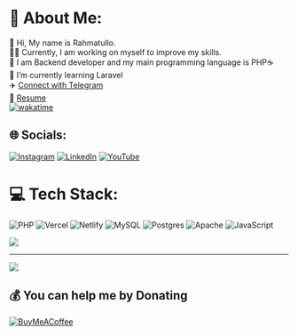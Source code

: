 # 💫 About Me:

👋 Hi, My name is Rahmatullo.<br>👨‍💻 Currently, I am working on myself to improve my skills.<br>👀 I am Backend developer
and my main programming language is PHP☕<br>🌱 I’m currently learning Laravel<br>✈️ [Connect with Telegram](https://t.me/Rahmatillo_2oo5) <br>
📃 [Resume](https://resume.io/r/EFVWczzci) <br>
[![wakatime](https://wakatime.com/badge/user/afc83ddc-da45-44b7-9d68-9f523379487a.svg)](https://wakatime.com/@afc83ddc-da45-44b7-9d68-9f523379487a)
## 🌐 Socials:

[![Instagram](https://img.shields.io/badge/Instagram-%23E4405F.svg?logo=Instagram&logoColor=white)](https://instagram.com/husanboyev2oo5) [![LinkedIn](https://img.shields.io/badge/LinkedIn-%230077B5.svg?logo=linkedin&logoColor=white)](https://linkedin.com/in/rahmatillo-husanboyev-890a36248) [![YouTube](https://img.shields.io/badge/YouTube-%23FF0000.svg?logo=YouTube&logoColor=white)](https://youtube.com/@@dreamteam2o23)

# 💻 Tech Stack:

![PHP](https://img.shields.io/badge/php-%23777BB4.svg?style=flat&logo=php&logoColor=white) ![Vercel](https://img.shields.io/badge/vercel-%23000000.svg?style=flat&logo=vercel&logoColor=white) ![Netlify](https://img.shields.io/badge/netlify-%23000000.svg?style=flat&logo=netlify&logoColor=#00C7B7) ![MySQL](https://img.shields.io/badge/mysql-%2300f.svg?style=flat&logo=mysql&logoColor=white) ![Postgres](https://img.shields.io/badge/postgres-%23316192.svg?style=flat&logo=postgresql&logoColor=white) ![Apache](https://img.shields.io/badge/apache-%23D42029.svg?style=flat&logo=apache&logoColor=white) ![JavaScript](https://img.shields.io/badge/javascript-%23323330.svg?style=flat&logo=javascript&logoColor=%23F7DF1E)


<img src="https://github-readme-stats.vercel.app/api?username=Rahmatillo05&show_icons=true&include_all_commits=true">


---
[![](https://visitcount.itsvg.in/api?id=Rahmatillo05&icon=5&color=1)](https://visitcount.itsvg.in)

## 💰 You can help me by Donating

[![BuyMeACoffee](https://img.shields.io/badge/Buy%20Me%20a%20Coffee-ffdd00?style=for-the-badge&logo=buy-me-a-coffee&logoColor=black)](https://buymeacoffee.com/rahmatullo)


<!-- Proudly created with GPRM ( https://gprm.itsvg.in ) -->
